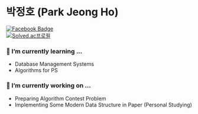 # 박정호 (Park Jeong Ho)
[![Facebook Badge](https://img.shields.io/badge/-Facebook-1877f2?style=flat-square&logo=facebook&logoColor=white&link=https://www.facebook.com/profile.php?id=100009329985343)](https://www.facebook.com/profile.php?id=100009329985343)<br>
[![Solved.ac프로필](http://mazassumnida.wtf/api/mini/generate_badge?boj=pch6828)](https://solved.ac/profile/pch6828)

### 🌱 I’m currently learning ...
- Database Management Systems
- Algorithms for PS

### 🔭 I’m currently working on ...
- Preparing Algorithm Contest Problem
- Implementing Some Modern Data Structure in Paper (Personal Studying)

<!--
**pch6828/pch6828** is a ✨ _special_ ✨ repository because its `README.md` (this file) appears on your GitHub profile.

Here are some ideas to get you started:

- 🔭 I’m currently working on ...
- 🌱 I’m currently learning ...
- 👯 I’m looking to collaborate on ...
- 🤔 I’m looking for help with ...
- 💬 Ask me about ...
- 📫 How to reach me: ...
- 😄 Pronouns: ...
- ⚡ Fun fact: ...
-->

